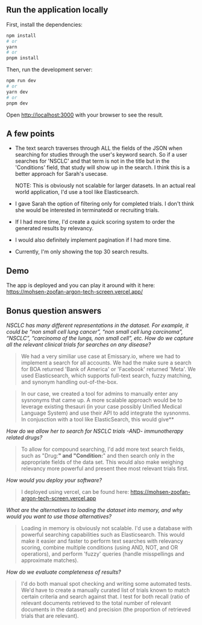 ## Run the application locally 

First, install the dependencies:

```bash
npm install
# or
yarn
# or
pnpm install
```

Then, run the development server:

```bash
npm run dev
# or
yarn dev
# or
pnpm dev
```

Open [http://localhost:3000](http://localhost:3000) with your browser to see the result.

## A few points 
- The text search traverses through ALL the fields of the JSON when searching for studies through the user's keyword search. So if a user searches for 'NSCLC' and that term is not in the title but in the 'Conditions' field, that study will show up in the search. I think this is a better approach for Sarah's usecase. 

  NOTE: This is obviously not scalable for larger datasets. In an actual real world application, I'd use a tool like Elasticsearch. 
- I gave Sarah the option of filtering only for completed trials. I don't think she would be interested in terminatedd or recruiting trials. 
- If I had more time, I'd create a quick scoring system to order the generated results by relevancy. 
- I would also definitely implement pagination if I had more time. 
- Currently, I'm only showing the top 30 search results. 
## Demo
The app is deployed and you can play it around with it here: https://mohsen-zoofan-argon-tech-screen.vercel.app/

## Bonus question answers 
*NSCLC has many different representations in the dataset. For example, it could be “non
small cell lung cancer”, “non small cell lung carcinoma”, “NSCLC”, “carcinoma of the
lungs, non small cell”, etc. How do we capture all the relevant clinical trials for searches
on any disease?*

>We had a very similiar use case at Emissary.io, where we had to implement a search for all accounts. We had the make sure a search for BOA returned 'Bank of America' or 'Facebook' returned 'Meta'. We used Elasticsearch, which supports full-text search, fuzzy matching, and synonym handling out-of-the-box.

>In our case, we created a tool for admins to manually enter any sysnonyms that came up. A more scalable approach would be to leverage existing thesauri (in your case possibly Unified Medical Language System) and use their API to add integrate the sysnonms. In conjusction with a tool like ElasticSearch, this would give**


*How do we allow her to search for NSCLC trials -AND- immunotherapy related drugs?*

> To allow for compound searching, I'd add more text search fields, such as "Drug:____" and "Condition:____" and then search only in the appropriate fields of the data set. This would also make weighing relevancy more powerful and present thee most relevant trials first. 

*How would you deploy your software?* 
>I deployed using vercel, can be found here: https://mohsen-zoofan-argon-tech-screen.vercel.app


*What are the alternatives to loading the dataset into memory, and why would you want to
use those alternatives?* 
>Loading in memory is obviously not scalable. I'd use a database with powerful searching capabilities such as Elasticsearch. This would make it easier and faster to perform text searches with relevancy scoring, combine multiple conditions (using AND, NOT, and OR operatiors), and perform 'fuzzy' queries (handle misspellings and approximate matches).

*How do we evaluate completeness of results?*
> I'd do both manual spot checking and writing some automated tests. We'd have to create a manually curated list of trials known to match certain criteria and search against that. I test for both recall (ratio of relevant documents retrieved to the total number of relevant documents in the dataset) and precision (the proportion of retrieved trials that are relevant).